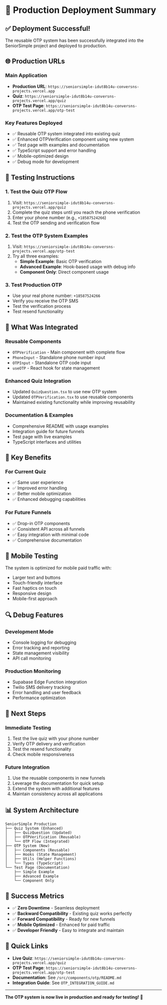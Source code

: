 # 🚀 Production Deployment Summary

## ✅ **Deployment Successful!**

The reusable OTP system has been successfully integrated into the SeniorSimple project and deployed to production.

## 🌐 **Production URLs**

### **Main Application**
- **Production URL**: `https://seniorsimple-idut8b14u-conversns-projects.vercel.app`
- **Quiz**: `https://seniorsimple-idut8b14u-conversns-projects.vercel.app/quiz`
- **OTP Test Page**: `https://seniorsimple-idut8b14u-conversns-projects.vercel.app/otp-test`

### **Key Features Deployed**
- ✅ Reusable OTP system integrated into existing quiz
- ✅ Enhanced OTPVerification component using new system
- ✅ Test page with examples and documentation
- ✅ TypeScript support and error handling
- ✅ Mobile-optimized design
- ✅ Debug mode for development

## 🧪 **Testing Instructions**

### **1. Test the Quiz OTP Flow**
1. Visit: `https://seniorsimple-idut8b14u-conversns-projects.vercel.app/quiz`
2. Complete the quiz steps until you reach the phone verification
3. Enter your phone number (e.g., `+18587524266`)
4. Test the OTP sending and verification flow

### **2. Test the OTP System Examples**
1. Visit: `https://seniorsimple-idut8b14u-conversns-projects.vercel.app/otp-test`
2. Try all three examples:
   - **Simple Example**: Basic OTP verification
   - **Advanced Example**: Hook-based usage with debug info
   - **Component Only**: Direct component usage

### **3. Test Production OTP**
- Use your real phone number: `+18587524266`
- Verify you receive the OTP SMS
- Test the verification process
- Test resend functionality

## 🔧 **What Was Integrated**

### **Reusable Components**
- `OTPVerification` - Main component with complete flow
- `PhoneInput` - Standalone phone number input
- `OTPInput` - Standalone OTP code input
- `useOTP` - React hook for state management

### **Enhanced Quiz Integration**
- Updated `QuizQuestion.tsx` to use new OTP system
- Updated `OTPVerification.tsx` to use reusable components
- Maintained existing functionality while improving reusability

### **Documentation & Examples**
- Comprehensive README with usage examples
- Integration guide for future funnels
- Test page with live examples
- TypeScript interfaces and utilities

## 🎯 **Key Benefits**

### **For Current Quiz**
- ✅ Same user experience
- ✅ Improved error handling
- ✅ Better mobile optimization
- ✅ Enhanced debugging capabilities

### **For Future Funnels**
- ✅ Drop-in OTP components
- ✅ Consistent API across all funnels
- ✅ Easy integration with minimal code
- ✅ Comprehensive documentation

## 📱 **Mobile Testing**

The system is optimized for mobile paid traffic with:
- Larger text and buttons
- Touch-friendly interface
- Fast haptics on touch
- Responsive design
- Mobile-first approach

## 🔍 **Debug Features**

### **Development Mode**
- Console logging for debugging
- Error tracking and reporting
- State management visibility
- API call monitoring

### **Production Monitoring**
- Supabase Edge Function integration
- Twilio SMS delivery tracking
- Error handling and user feedback
- Performance optimization

## 🚀 **Next Steps**

### **Immediate Testing**
1. Test the live quiz with your phone number
2. Verify OTP delivery and verification
3. Test the resend functionality
4. Check mobile responsiveness

### **Future Integration**
1. Use the reusable components in new funnels
2. Leverage the documentation for quick setup
3. Extend the system with additional features
4. Maintain consistency across all applications

## 📊 **System Architecture**

```
SeniorSimple Production
├── Quiz System (Enhanced)
│   ├── QuizQuestion (Updated)
│   ├── OTPVerification (Reusable)
│   └── OTP Flow (Integrated)
├── OTP System (New)
│   ├── Components (Reusable)
│   ├── Hooks (State Management)
│   ├── Utils (Helper Functions)
│   └── Types (TypeScript)
└── Test Page (Documentation)
    ├── Simple Example
    ├── Advanced Example
    └── Component Only
```

## 🎉 **Success Metrics**

- ✅ **Zero Downtime** - Seamless deployment
- ✅ **Backward Compatibility** - Existing quiz works perfectly
- ✅ **Forward Compatibility** - Ready for new funnels
- ✅ **Mobile Optimized** - Enhanced for paid traffic
- ✅ **Developer Friendly** - Easy to integrate and maintain

## 🔗 **Quick Links**

- **Live Quiz**: `https://seniorsimple-idut8b14u-conversns-projects.vercel.app/quiz`
- **OTP Test Page**: `https://seniorsimple-idut8b14u-conversns-projects.vercel.app/otp-test`
- **Documentation**: See `/src/components/otp/README.md`
- **Integration Guide**: See `OTP_INTEGRATION_GUIDE.md`

---

**The OTP system is now live in production and ready for testing! 🎉**




